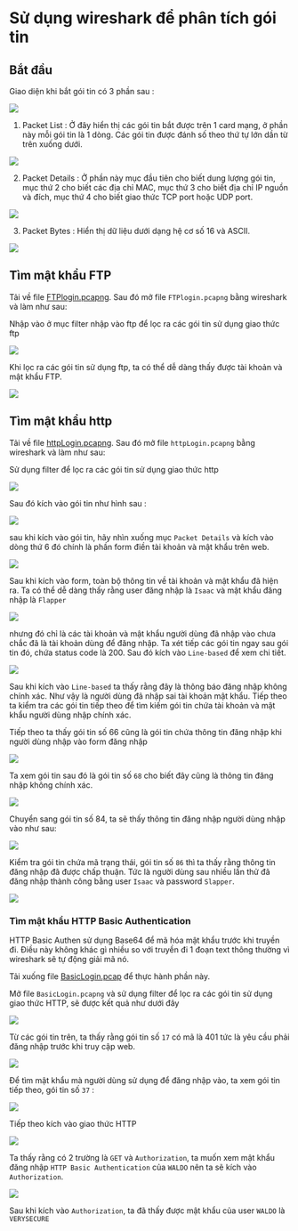 # Sử dụng wireshark để phân tích gói tin 

## Bắt đầu 

Giao diện khi bắt gói tin có 3 phần sau : 

![](../images/using1.png)

1. Packet List : Ở đây hiển thị các gói tin bắt được trên 1 card mạng, ở phần này mỗi gói tin là 1 dòng. Các gói tin được đánh số theo thứ tự lớn dần từ trên xuống dưới. 

![](../images/using2.png)

2. Packet Details : Ở phần này mục đầu tiên cho biết dung lượng gói tin, mục thứ 2 cho biết các địa chỉ MAC, mục thứ 3 cho biết địa chỉ IP nguồn và đích, mục thứ 4 cho biết giao thức TCP port hoặc UDP port. 

![](../images/using3.png)

3. Packet Bytes : Hiển thị dữ liệu dưới dạng hệ cơ số 16 và ASCII. 

![](../images/using0.png)

## Tìm mật khẩu FTP 

Tải về file [FTPlogin.pcapng](../tai_lieu/FTPlogin.pcapng). Sau đó mở file `FTPlogin.pcapng` bằng wireshark và làm như sau: 

Nhập vào ở mục filter nhập vào ftp để lọc ra các gói tin sử dụng giao thức ftp 

![](../images/using4.png)

Khi lọc ra các gói tin sử dụng ftp, ta có thể dễ dàng thấy được tài khoản và mật khẩu FTP. 

![](../images/using5.png)

## Tìm mật khẩu http 

Tải về file [httpLogin.pcapng](../tai_lieu/httpLogin.pcapng). Sau đó mở file `httpLogin.pcapng` bằng wireshark và làm như sau: 

Sử dụng filter để lọc ra các gói tin sử dụng giao thức http 

![](../images/using6.png)

Sau đó kích vào gói tin như hình sau : 

![](../images/using7.png)

sau khi kích vào gói tin, hãy nhìn xuống mục `Packet Details` và kích vào dòng thứ 6 đó chính là phần form điền tài khoản và mật khẩu trên web. 

![](../images/using8.png)

Sau khi kích vào form, toàn bộ thông tin về tài khoản và mật khẩu đã hiện ra. Ta có thể dễ dàng thấy rằng user đăng nhập là `Isaac` và mật khẩu đăng nhập là `Flapper`

![](../images/using9.png)

nhưng đó chỉ là các tài khoản và mật khẩu người dùng đã nhập vào chưa chắc đã là tài khoản dùng để đăng nhập. Ta xét tiếp các gói tin ngay sau gói tin đó, chứa status code là 200. Sau đó kích vào `Line-based` để xem chi tiết. 

![](../images/using10.png)

Sau khi kích vào `Line-based` ta thấy rằng đây là thông báo đăng nhập không chính xác. Như vậy là người dùng đã nhập sai tài khoản mật khẩu. Tiếp theo ta kiểm tra các gói tin tiếp theo để tìm kiếm gói tin chứa tài khoản và mật khẩu người dùng nhập chính xác. 

Tiếp theo ta thấy gói tin số 66 cũng là gói tin chứa thông tin đăng nhập khi người dùng nhập vào form đăng nhập

![](../images/using12.png)

Ta xem gói tin sau đó là gói tin số `68` cho biết đây cũng là thông tin đăng nhập không chính xác. 

![](../images/using13.png)

Chuyển sang gói tin số 84, ta sẽ thấy thông tin đăng nhập người dùng nhập vào như sau: 

![](../images/using14.png)

Kiểm tra gói tin chứa mã trạng thái, gói tin số  `86` thì ta thấy rằng thông tin đăng nhập đã được chấp thuận. Tức là người dùng sau nhiều lần thử đã đăng nhập thành công bằng user `Isaac` và password `Slapper`. 

![](../images/using15.png)

### Tìm mật khẩu HTTP Basic Authentication

HTTP Basic Authen sử dụng Base64 để mã hóa mật khẩu trước khi truyền đi. Điều này không khác gì nhiều so với truyền đi 1 đoạn text thông thường vì wireshark sẽ tự động giải mã nó. 

Tải xuống file [BasicLogin.pcap](../tai_lieu/BasicLogin.pcapng) để thực hành phần này. 

Mở file `BasicLogin.pcapng` và sử dụng filter để lọc ra các gói tin sử dụng giao thức HTTP, sẽ được kết quả như dưới đây

![](../images/using16.png)

Từ các gói tin trên, ta thấy rằng gói tin số `17` có mã là 401 tức là yêu cầu phải đăng nhập trước khi truy cập web. 

![](../images/using17.png)

Để tìm mật khẩu mà người dùng sử dụng để đăng nhập vào, ta xem gói tin tiếp theo, gói tin số `37` : 

![](../images/using18.png)

Tiếp theo kích vào giao thức HTTP 

![](../images/using19.png)

Ta thấy rằng có 2 trường là `GET` và `Authorization`, ta muốn xem mật khẩu đăng nhập `HTTP Basic Authentication` của `WALDO` nên ta sẽ kích vào `Authorization`. 

![](../images/using20.png)

Sau khi kích vào `Authorization`, ta đã thấy được mật khẩu của user `WALDO` là `VERYSECURE`

